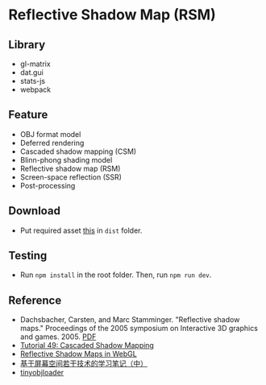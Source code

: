 # Reflective Shadow Map (RSM)

## Library

* gl-matrix
* dat.gui
* stats-js
* webpack

## Feature

* OBJ format model
* Deferred rendering
* Cascaded shadow mapping (CSM)
* Blinn-phong shading model
* Reflective shadow map (RSM)
* Screen-space reflection (SSR)
* Post-processing

## Download

* Put required asset [this](https://drive.google.com/file/d/1hSmUtQIIf_ZSIEKTMU4_N9RaoOB4Q54p/view?usp=sharing) in `dist` folder.

## Testing

* Run `npm install` in the root folder. Then, run `npm run dev`.

## Reference

* Dachsbacher, Carsten, and Marc Stamminger. "Reflective shadow maps." Proceedings of the 2005 symposium on Interactive 3D graphics and games. 2005. [PDF](http://www.klayge.org/material/3_12/GI/rsm.pdf)
* [Tutorial 49: Cascaded Shadow Mapping](http://ogldev.atspace.co.uk/www/tutorial49/tutorial49.html)
* [Reflective Shadow Maps in WebGL](https://github.com/Erkaman/webgl-rsm)
* [基于屏幕空间若干技术的学习笔记（中）](https://zhuanlan.zhihu.com/p/49459651)
* [tinyobjloader](https://github.com/tinyobjloader/tinyobjloader)
